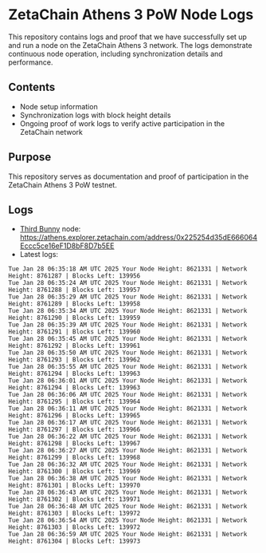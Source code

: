 # ZetaChain Athens 3 PoW Node Logs
This repository contains logs and proof that we have successfully set up and run a node on the ZetaChain Athens 3 network. The logs demonstrate continuous node operation, including synchronization details and performance.

## Contents
- Node setup information
- Synchronization logs with block height details
- Ongoing proof of work logs to verify active participation in the ZetaChain network

## Purpose
This repository serves as documentation and proof of participation in the ZetaChain Athens 3 PoW testnet.

## Logs

- [Third Bunny](https://thirdbunny.xyz/) node: https://athens.explorer.zetachain.com/address/0x225254d35dE666064Eccc5ce16eF1D8bF8D7b5EE
- Latest logs:
```
Tue Jan 28 06:35:18 AM UTC 2025 Your Node Height: 8621331 | Network Height: 8761287 | Blocks Left: 139956
Tue Jan 28 06:35:24 AM UTC 2025 Your Node Height: 8621331 | Network Height: 8761288 | Blocks Left: 139957
Tue Jan 28 06:35:29 AM UTC 2025 Your Node Height: 8621331 | Network Height: 8761289 | Blocks Left: 139958
Tue Jan 28 06:35:34 AM UTC 2025 Your Node Height: 8621331 | Network Height: 8761290 | Blocks Left: 139959
Tue Jan 28 06:35:39 AM UTC 2025 Your Node Height: 8621331 | Network Height: 8761291 | Blocks Left: 139960
Tue Jan 28 06:35:45 AM UTC 2025 Your Node Height: 8621331 | Network Height: 8761292 | Blocks Left: 139961
Tue Jan 28 06:35:50 AM UTC 2025 Your Node Height: 8621331 | Network Height: 8761293 | Blocks Left: 139962
Tue Jan 28 06:35:55 AM UTC 2025 Your Node Height: 8621331 | Network Height: 8761294 | Blocks Left: 139963
Tue Jan 28 06:36:01 AM UTC 2025 Your Node Height: 8621331 | Network Height: 8761294 | Blocks Left: 139963
Tue Jan 28 06:36:06 AM UTC 2025 Your Node Height: 8621331 | Network Height: 8761295 | Blocks Left: 139964
Tue Jan 28 06:36:11 AM UTC 2025 Your Node Height: 8621331 | Network Height: 8761296 | Blocks Left: 139965
Tue Jan 28 06:36:17 AM UTC 2025 Your Node Height: 8621331 | Network Height: 8761297 | Blocks Left: 139966
Tue Jan 28 06:36:22 AM UTC 2025 Your Node Height: 8621331 | Network Height: 8761298 | Blocks Left: 139967
Tue Jan 28 06:36:27 AM UTC 2025 Your Node Height: 8621331 | Network Height: 8761299 | Blocks Left: 139968
Tue Jan 28 06:36:32 AM UTC 2025 Your Node Height: 8621331 | Network Height: 8761300 | Blocks Left: 139969
Tue Jan 28 06:36:38 AM UTC 2025 Your Node Height: 8621331 | Network Height: 8761301 | Blocks Left: 139970
Tue Jan 28 06:36:43 AM UTC 2025 Your Node Height: 8621331 | Network Height: 8761302 | Blocks Left: 139971
Tue Jan 28 06:36:48 AM UTC 2025 Your Node Height: 8621331 | Network Height: 8761303 | Blocks Left: 139972
Tue Jan 28 06:36:54 AM UTC 2025 Your Node Height: 8621331 | Network Height: 8761303 | Blocks Left: 139972
Tue Jan 28 06:36:59 AM UTC 2025 Your Node Height: 8621331 | Network Height: 8761304 | Blocks Left: 139973
```
